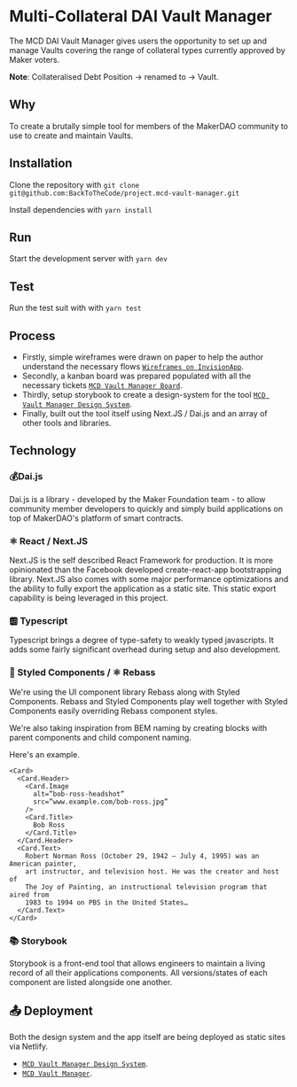 # Multi-Collateral DAI Vault Manager

The MCD DAI Vault Manager gives users the opportunity to set up and manage Vaults covering 
the range of collateral types currently approved by Maker voters.

**Note**: Collateralised Debt Position -> renamed to -> Vault.

## Why

To create a brutally simple tool for members of the MakerDAO community to use to 
create and maintain Vaults.

## Installation

Clone the repository with `git clone git@github.com:BackToTheCode/project.mcd-vault-manager.git`

Install dependencies with `yarn install`

## Run

Start the development server with `yarn dev`

## Test

Run the test suit with with `yarn test`

## Process

- Firstly, simple wireframes were drawn on paper to help the author understand the necessary flows [`Wireframes on InvisionApp`](https://projects.invisionapp.com/boards/FD3XNJ8SM8Q/).
- Secondly, a kanban board was prepared populated with all the necessary tickets [`MCD Vault Manager Board`](https://trello.com/b/H0NV22h9/mcd-vault-manager).
- Thirdly, setup storybook to create a design-system for the tool [`MCD Vault Manager Design System`](https://adoring-leavitt-ad4453.netlify.com).
- Finally, built out the tool itself using Next.JS / Dai.js and an array of other tools and libraries.

## Technology

### 💰Dai.js

Dai.js is a library - developed by the Maker Foundation team - to allow community member developers to quickly and simply build applications on top of MakerDAO's platform of smart contracts. 

### ⚛️  React / Next.JS

Next.JS is the self described React Framework for production. It is more opinionated than the Facebook developed create-react-app bootstrapping library.
Next.JS also comes with some major performance optimizations and the ability to fully export the application as a static site. This static export 
capability is being leveraged in this project.

### 🆎 Typescript

Typescript brings a degree of type-safety to weakly typed javascripts. It adds some fairly significant overhead during setup and also development.

### 💅 Styled Components / ⚛️  Rebass

We're using the UI component library Rebass along with Styled Components. Rebass and Styled Components play well together with Styled Components easily overriding Rebass component styles.

We're also taking inspiration from BEM naming by creating blocks with parent components and child component naming.

Here's an example.

```
<Card>
  <Card.Header>
    <Card.Image
      alt=”bob-ross-headshot”
      src=”www.example.com/bob-ross.jpg”
    />
    <Card.Title>
      Bob Ross
    </Card.Title>
  </Card.Header>
  <Card.Text>
    Robert Norman Ross (October 29, 1942 – July 4, 1995) was an American painter,
    art instructor, and television host. He was the creator and host of
    The Joy of Painting, an instructional television program that aired from
    1983 to 1994 on PBS in the United States…
  </Card.Text>
</Card>

```

### 📚 Storybook

Storybook is a front-end tool that allows engineers to maintain a living record of all their applications components. All versions/states of each component are listed alongside one another.

## 📤 Deployment

Both the design system and the app itself are being deployed as static sites via Netlify.

- [`MCD Vault Manager Design System`](https://adoring-leavitt-ad4453.netlify.com).
- [`MCD Vault Manager`](https://nervous-shannon-c787e5.netlify.com).















